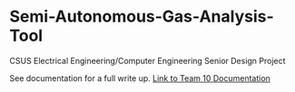 # Semi-Autonomous-Gas-Analysis-Tool
CSUS Electrical Engineering/Computer Engineering Senior Design Project

See documentation for a full write up.
[Link to Team 10 Documentation](Team10_Final_Documentation.docx)
